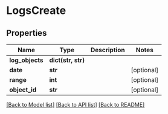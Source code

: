 # LogsCreate

## Properties
Name | Type | Description | Notes
------------ | ------------- | ------------- | -------------
**log_objects** | **dict(str, str)** |  | 
**date** | **str** |  | [optional] 
**range** | **int** |  | [optional] 
**object_id** | **str** |  | [optional] 

[[Back to Model list]](../README.md#documentation-for-models) [[Back to API list]](../README.md#documentation-for-api-endpoints) [[Back to README]](../README.md)



